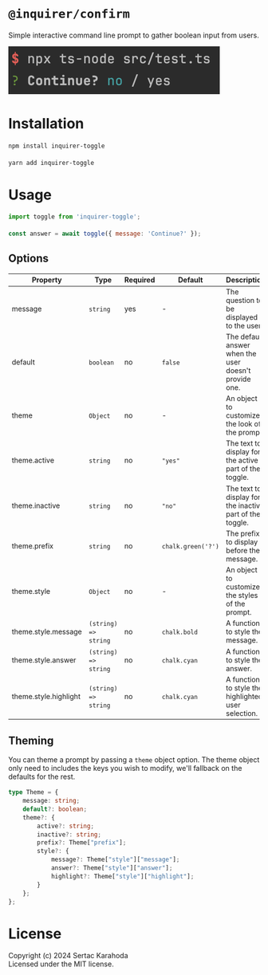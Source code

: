 # `@inquirer/confirm`

Simple interactive command line prompt to gather boolean input from users.

![Toggle prompt](example_output.png)

# Installation

```sh
npm install inquirer-toggle

yarn add inquirer-toggle
```

# Usage

```js
import toggle from 'inquirer-toggle';

const answer = await toggle({ message: 'Continue?' });
```

## Options

| Property              | Type                 | Required | Default            | Description                                              |
|-----------------------|----------------------| -------- |--------------------|----------------------------------------------------------|
| message               | `string`             | yes      | -                  | The question to be displayed to the user.                |
| default               | `boolean`            | no       | `false`            | The default answer when the user doesn't provide one.    |
| theme                 | `Object`             | no       | -                  | An object to customize the look of the prompt.           |
| theme.active          | `string`             | no       | `"yes"`            | The text to display for the active part of the toggle.   |
| theme.inactive        | `string`             | no       | `"no"`             | The text to display for the inactive part of the toggle. |
| theme.prefix          | `string`             | no       | `chalk.green('?')` | The prefix to display before the message.                |
| theme.style           | `Object`             | no       | -                  | An object to customize the styles of the prompt.         |
| theme.style.message   | `(string) => string` | no       | `chalk.bold`       | A function to style the message.                         |
| theme.style.answer    | `(string) => string` | no       | `chalk.cyan`       | A function to style the answer.                          |
| theme.style.highlight | `(string) => string` | no       | `chalk.cyan`       | A function to style the highlighted user selection.      |


## Theming

You can theme a prompt by passing a `theme` object option. The theme object only need to includes the keys you wish to modify, we'll fallback on the defaults for the rest.

```ts
type Theme = {
    message: string;
    default?: boolean;
    theme?: {
        active?: string;
        inactive?: string;
        prefix?: Theme["prefix"];
        style?: {
            message?: Theme["style"]["message"];
            answer?: Theme["style"]["answer"];
            highlight?: Theme["style"]["highlight"];
        }
    };
};
```

# License

Copyright (c) 2024 Sertac Karahoda<br/>
Licensed under the MIT license.
